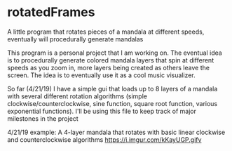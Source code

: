 # rotatedFrames
A little program that rotates pieces of a mandala at different speeds, eventually will procedurally generate mandalas

This program is a personal project that I am working on.  The eventual idea is to procedurally generate
colored mandala layers that spin at different speeds as you zoom in, more layers being created as others leave
the screen.  The idea is to eventually use it as a cool music visualizer.


So far (4/21/19) I have a simple gui that loads up to 8 layers of a mandala with several different rotation
algorithms (simple clockwise/counterclockwise, sine function, square root function, various exponential functions).
I'll be using this file to keep track of major milestones in the project

4/21/19 example:  A 4-layer mandala that rotates with basic linear clockwise and counterclockwise algorithms
https://i.imgur.com/kKayUGP.gifv
